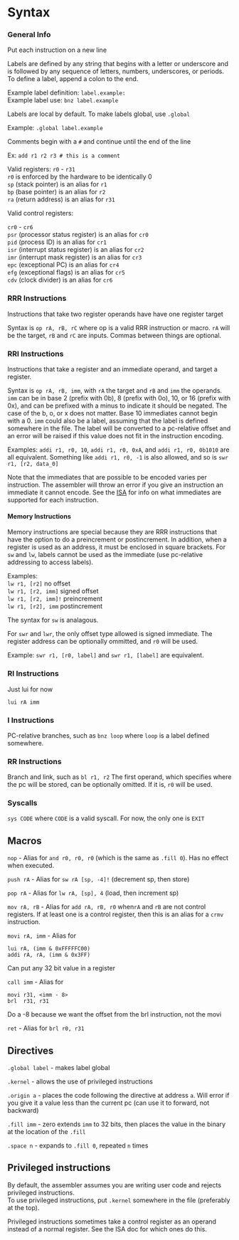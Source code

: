 # Syntax

### General Info

Put each instruction on a new line  

Labels are defined by any string that begins with a letter or underscore and is followed by any sequence of letters, numbers, underscores, or periods.
To define a label, append a colon to the end.

Example label definition: `label.example:`  
Example label use: `bnz label.example`  

Labels are local by default. To make labels global, use `.global`  

Example: `.global label.example`

Comments begin with a `#` and continue until the end of the line

Ex: `add r1 r2 r3 # this is a comment`

Valid registers: `r0` - `r31`  
`r0` is enforced by the hardware to be identically 0  
`sp` (stack pointer) is an alias for `r1`  
`bp` (base pointer)  is an alias for `r2`  
`ra` (return address) is an alias for `r31`

Valid control registers:

`cr0` - `cr6`  
`psr` (processor status register) is an alias for `cr0`  
`pid` (process ID) is an alias for `cr1`  
`isr` (interrupt status register) is an alias for `cr2`  
`imr` (interrupt mask register) is an alias for `cr3`  
`epc` (exceptional PC) is an alias for `cr4`  
`efg` (exceptional flags) is an alias for `cr5`  
`cdv` (clock divider) is an alias for `cr6`  

### RRR Instructions

Instructions that take two register operands have have one register target  

Syntax is `op rA, rB, rC` where op is a valid RRR instruction or macro. `rA` will be the target, `rB` and `rC` are inputs. Commas between things are optional.

### RRI Instructions

Instructions that take a register and an immediate operand, and target a register.

Syntax is `op rA, rB, imm`, with `rA` the target and `rB` and `imm` the operands. `imm` can be in base 2 (prefix with 0b), 8 (prefix with 0o), 10, or 16 (prefix with 0x), and can be prefixed with a minus to indicate it should be negated. The case of the b, o, or x does not matter. Base 10 immediates cannot begin with a 0. `imm` could also be a label, assuming that the label is defined somewhere in the file. The label will be converted to a pc-relative offset and an error will be raised if this value does not fit in the instruction encoding.

Examples:  `addi r1, r0, 10`, `addi r1, r0, 0xA`, and `addi r1, r0, 0b1010` are all equivalent. Something like `addi r1, r0, -1` is also allowed, and so is `swr r1, [r2, data_0]`

Note that the immediates that are possible to be encoded varies per instruction. The assembler will throw an error if you give an instruction an immediate it cannot encode. See the [ISA](https://github.com/b-Rocks2718/Dioptase/blob/main/docs/ISA.md) for info on what immediates are supported for each instruction. 

#### Memory Instructions

Memory instructions are special because they are RRR instructions that have the option to do a preincrement or postincrement. In addition, when a register is used as an address, it must be enclosed in square brackets. For `sw` and `lw`, labels cannot be used as the immediate (use pc-relative addressing to access labels).  

Examples:  
`lw r1, [r2]` no offset  
`lw r1, [r2, imm]` signed offset  
`lw r1, [r2, imm]!` preincrement  
`lw r1, [r2], imm` postincrement  

The syntax for `sw` is analagous. 

For `swr` and `lwr`, the only offset type allowed is signed immediate. The register address can be optionally ommitted, and `r0` will be used.

Example: `swr r1, [r0, label]` and `swr r1, [label]` are equivalent.

### RI Instructions

Just lui for now

`lui rA imm`

### I Instructions

PC-relative branches, such as `bnz loop` where `loop` is a label defined somewhere.

### RR Instructions

Branch and link, such as `bl r1, r2`
The first operand, which specifies where the pc will be stored, can be optionally omitted. If it is, `r0` will be used.  

### Syscalls

`sys CODE` where `CODE` is a valid syscall. For now, the only one is `EXIT`

## Macros

`nop` - Alias for `and r0, r0, r0` (which is the same as `.fill 0`). Has no effect when executed.  

`push rA` - Alias for `sw rA [sp, -4]!` (decrement sp, then store)

`pop rA` - Alias for `lw rA, [sp], 4` (load, then increment sp)

`mov rA, rB` - Alias for `add rA, rB, r0` when`rA` and `rB` are not control registers. If at least one is a control register, then this is an alias for a `crmv` instruction.  

`movi rA, imm` - Alias for
```
lui rA, (imm & 0xFFFFFC00)
addi rA, rA, (imm & 0x3FF)
```

Can put any 32 bit value in a register

`call imm` - Alias for
```
movi r31, <imm - 8>
brl  r31, r31
```
Do a -8 because we want the offset from the brl instruction, not the movi

`ret` - Alias for  `brl r0, r31`

## Directives

`.global label` - makes label global

`.kernel` - allows the use of privileged instructions

`.origin a` - places the code following the directive at address `a`. Will error if you give it a value less than the current pc (can use it to forward, not backward)

`.fill imm` - zero extends `imm` to 32 bits, then places the value in the binary at the location of the `.fill`

`.space n` - expands to `.fill 0`, repeated `n` times

## Privileged instructions

By default, the assembler assumes you are writing user code and rejects privileged instructions.   
To use privileged instructions, put `.kernel` somewhere in the file (preferably at the top).

Privileged instructions sometimes take a control register as an operand 
instead of a normal register. See the ISA doc for which ones do this.